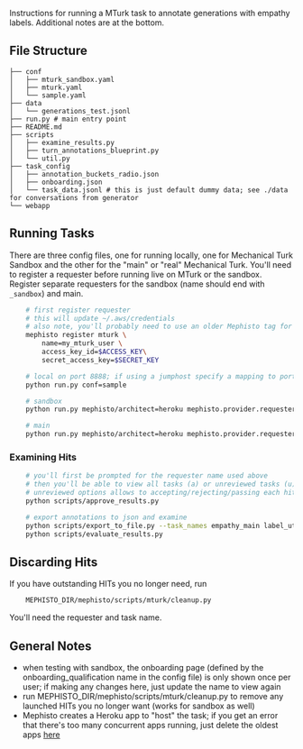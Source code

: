 Instructions for running a MTurk task to annotate generations with empathy labels. Additional notes are at the bottom.

## File Structure
```
├── conf
│   ├── mturk_sandbox.yaml
│   ├── mturk.yaml
│   └── sample.yaml
├── data
│   └── generations_test.jsonl
├── run.py # main entry point
├── README.md
├── scripts
│   ├── examine_results.py
│   ├── turn_annotations_blueprint.py
│   └── util.py
├── task_config
│   ├── annotation_buckets_radio.json
│   ├── onboarding.json
│   └── task_data.jsonl # this is just default dummy data; see ./data for conversations from generator
└── webapp
```

## Running Tasks
There are three config files, one for running locally, one for Mechanical Turk Sandbox and the other for the "main" or "real" Mechanical Turk. You'll need to register a requester before running live on MTurk or the sandbox. Register separate requesters for the sandbox (name should end with `_sandbox`) and main.
```bash
    # first register requester
    # this will update ~/.aws/credentials
    # also note, you'll probably need to use an older Mephisto tag for the registration (v0.2 worked for me)
    mephisto register mturk \
        name=my_mturk_user \
        access_key_id=$ACCESS_KEY\
        secret_access_key=$SECRET_KEY

    # local on port 8888; if using a jumphost specify a mapping to port 8888 or change port in the config
    python run.py conf=sample

    # sandbox
    python run.py mephisto/architect=heroku mephisto.provider.requester_name=REQUESTER_NAME conf=mturk_sandbox

    # main
    python run.py mephisto/architect=heroku mephisto.provider.requester_name=REQUESTER_NAME conf=mturk
```
### Examining Hits
```bash
    # you'll first be prompted for the requester name used above
    # then you'll be able to view all tasks (a) or unreviewed tasks (u)
    # unreviewed options allows to accepting/rejecting/passing each hit and optionally blocking workers
    python scripts/approve_results.py

    # export annotations to json and examine
    python scripts/export_to_file.py --task_names empathy_main label_utterances_empathy
    python scripts/evaluate_results.py
```

## Discarding Hits
If you have outstanding HITs you no longer need, run
```bash
    MEPHISTO_DIR/mephisto/scripts/mturk/cleanup.py
```
You'll need the requester and task name.

## General Notes
* when testing with sandbox, the onboarding page (defined by the onboarding_qualification name in the config file) is only shown once per user; if making any changes here, just update the name to view again
* run MEPHISTO_DIR/mephisto/scripts/mturk/cleanup.py to remove any launched HITs you no longer want (works for sandbox as well)
* Mephisto creates a Heroku app to "host" the task; if you get an error that there's too many concurrent apps running, just delete the oldest apps [here](https://dashboard.heroku.com/apps)